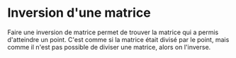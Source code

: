 
# Inversion d'une matrice

Faire une inversion de matrice permet de trouver la matrice qui a permis d'atteindre un point.
C'est comme si la matrice était divisé par le point, mais comme il n'est pas possible de diviser une matrice, alors on l'inverse.

